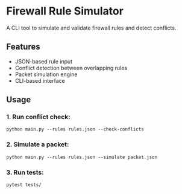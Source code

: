 # Firewall Rule Simulator

A CLI tool to simulate and validate firewall rules and detect conflicts.

## Features

- JSON-based rule input
- Conflict detection between overlapping rules
- Packet simulation engine
- CLI-based interface

## Usage

### 1. Run conflict check:

```
python main.py --rules rules.json --check-conflicts
```


### 2. Simulate a packet:

```
python main.py --rules rules.json --simulate packet.json
```

### 3. Run tests:

```
pytest tests/
```
